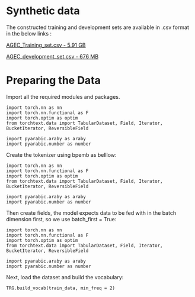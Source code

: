 # Synthetic data
The constructed training and development sets are available in .csv format in the below links :

[AGEC_Training_set.csv - 5.91 GB](https://drive.google.com/file/d/1tZq05b453lDsSLDCHQztM9eCCgN_gEah/view?usp=sharing)

[AGEC_development_set.csv - 676 MB](https://drive.google.com/file/d/1_6YFDlSkR7ifJ0P2DLuysKzrHBzCYnit/view?usp=sharing)

# Preparing the Data

Import all the required modules and packages.
 
```import torch
import torch.nn as nn
import torch.nn.functional as F
import torch.optim as optim
from torchtext.data import TabularDataset, Field, Iterator, BucketIterator, ReversibleField

import pyarabic.araby as araby
import pyarabic.number as number
```
Create the tokenizer using bpemb as belllow:

```import torch
import torch.nn as nn
import torch.nn.functional as F
import torch.optim as optim
from torchtext.data import TabularDataset, Field, Iterator, BucketIterator, ReversibleField

import pyarabic.araby as araby
import pyarabic.number as number
```

Then create fields, the model expects data to be fed with in the batch dimension first, so we use batch_first = True:

```import torch
import torch.nn as nn
import torch.nn.functional as F
import torch.optim as optim
from torchtext.data import TabularDataset, Field, Iterator, BucketIterator, ReversibleField

import pyarabic.araby as araby
import pyarabic.number as number
```

Next, load the dataset and build the vocabulary:

```SRC.build_vocab(train_data, min_freq = 2)
TRG.build_vocab(train_data, min_freq = 2)
```
